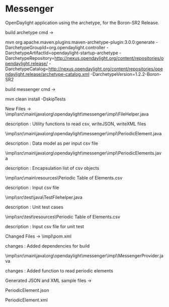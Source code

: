 # Messenger
 OpenDaylight application using the archetype, for the Boron-SR2 Release.

build archetype cmd ->

mvn org.apache.maven.plugins:maven-archetype-plugin:3.0.0:generate -DarchetypeGroupId=org.opendaylight.controller -DarchetypeArtifactId=opendaylight-startup-archetype -DarchetypeRepository=http://nexus.opendaylight.org/content/repositories/opendaylight.release/ -DarchetypeCatalog=http://nexus.opendaylight.org/content/repositories/opendaylight.release/archetype-catalog.xml -DarchetypeVersion=1.2.2-Boron-SR2

build  messenger cmd ->

mvn clean install -DskipTests

New Files ->
\impl\src\main\java\org\opendaylight\messenger\impl\FileHelper.java 

description : Utility functions to read csv, writeJSON, writeXML files

\impl\src\main\java\org\opendaylight\messenger\impl\PeriodicElement.java

description : Data model as per input csv file

\impl\src\main\java\org\opendaylight\messenger\impl\PeriodicElements.java

description : Encapsulation list of csv objects

\impl\src\main\resources\Periodic Table of Elements.csv

description : Input csv file

\impl\src\test\java\TestFilehelper.java

description : Unit test cases

\impl\src\test\resources\Periodic Table of Elements.csv

description : Input csv file for unit test

Changed Files ->
\impl\pom.xml 

changes : Added dependencies for build 

\impl\src\main\java\org\opendaylight\messenger\impl\MessengerProvider.java

changes : Added function to read periodic elements

Generated JSON and XML sample files ->

PeriodicElement.json

PeriodicElement.xml
